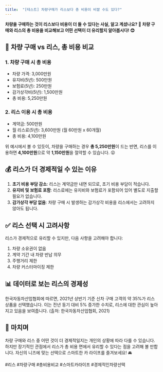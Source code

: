 ```yaml
---
title:  "[테스트] 차량구매가 리스보다 총 비용이 비쌀 수도 있다?"
---
```

**차량을 구매하는 것이 리스보다 비용이 더 들 수 있다는 사실, 알고 계셨나요? 🤔 차량 구매와 리스의 총 비용을 비교해보고 어떤 선택이 더 유리할지 알아봅시다! 😊**

## 🚗 차량 구매 vs 리스, 총 비용 비교

### 1. 차량 구매 시 총 비용

- 차량 가격: 3,000만원
- 유지비(5년): 500만원
- 보험료(5년): 250만원
- 감가상각비(5년): 1,500만원
- 총 비용: 5,250만원

### 2. 리스 이용 시 총 비용

- 계약금: 500만원
- 월 리스료(5년): 3,600만원 (월 60만원 x 60개월)
- 총 비용: 4,100만원

위 예시에서 볼 수 있듯이, 차량을 구매하는 경우 **총 5,250만원**이 드는 반면, 리스를 이용하면 **4,100만원**으로 약 **1,150만원**을 절약할 수 있습니다. 😲

## 💰 리스가 더 경제적일 수 있는 이유

1. **초기 비용 부담 감소**: 리스는 계약금만 내면 되므로, 초기 비용 부담이 적습니다.
2. **유지비 및 보험료 포함**: 리스료에는 유지비와 보험료가 포함되어 있어 별도로 지출할 필요가 없습니다.
3. **감가상각 부담 없음**: 차량 구매 시 발생하는 감가상각 비용을 리스에서는 고려하지 않아도 됩니다.

## ✅ 리스 선택 시 고려사항

리스가 경제적으로 유리할 수 있지만, 다음 사항을 고려해야 합니다:

1. 차량 소유권이 없음
2. 계약 기간 내 차량 반납 의무
3. 주행거리 제한
4. 차량 커스터마이징 제한

## 📊 데이터로 보는 리스의 경제성

한국자동차산업협회에 따르면, 2021년 상반기 기준 신차 구매 고객의 약 35%가 리스 상품을 선택했습니다. 이는 전년 동기 대비 5% 증가한 수치로, 리스에 대한 관심이 높아지고 있음을 보여줍니다. (출처: 한국자동차산업협회, 2021)

## 🎯 마치며

차량 구매와 리스 중 어떤 것이 더 경제적일지는 개인의 상황에 따라 다를 수 있습니다. 하지만 장기적인 관점에서 리스가 총 비용 면에서 유리할 수 있다는 점을 고려해 볼 만합니다. 자신의 니즈에 맞는 선택으로 스마트한 카 라이프를 즐겨보세요! 🚘

\#리스 \#차량구매 \#총비용비교 \#스마트카라이프 \#경제적인차량선택